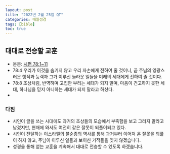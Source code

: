 ```yaml
---
layout: post
title: "2022년 2월 25일 QT"
categories: 매일성경
tags: [bible]
toc: true
---
```


## 대대로 전승할 교훈
- 본문: [시편 78:1~11](https://www.bskorea.or.kr/bible/korbibReadpage.php?version=SAENEW&book=psa&chap=78&sec=1&cVersion=&fontSize=15px&fontWeight=normal)
- 78:4 우리가 이것을 숨기지 않고 우리 자손에게 전하여 줄 것이니, 곧 주님의 영광스러운 행적과 능력과 그가 이루신 놀라운 일들을 미래의 세대에게 전하여 줄 것이다.
- 78:8 조상처럼, 반역하며 고집만 부리는 세대가 되지 말며, 마음이 견고하지 못한 세대, 하나님을 믿지 아니하는 세대가 되지 말라고 하셨다.
- 

### 다짐
- 시인이 글을 쓰는 시대에도 과거의 조상들의 모습에서 부족함을 보고 그러지 말라고 남겼지만, 현재에 와서도 여전히 같은 잘못이 되풀이되고 있다.
- 시인이 전달하는 이스라엘의 불순종의 역사를 통해 과거부터 이어져 온 잘못을 되풀이 하지 않고, 주님이 이루신 일들과 보이신 기적들을 잊지 않겠습니다.
- 성경을 통해 얻는 교훈을 계속해서 대대로 전승할 수 있도록 하겠습니다.
